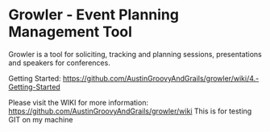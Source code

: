Growler - Event Planning Management Tool
========================================

Growler is a tool for soliciting, tracking and planning sessions, presentations and speakers for conferences.

Getting Started: https://github.com/AustinGroovyAndGrails/growler/wiki/4.-Getting-Started

Please visit the WIKI for more information: https://github.com/AustinGroovyAndGrails/growler/wiki
This is for testing GIT on my machine

